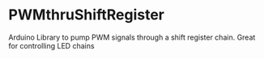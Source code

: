 # PWMthruShiftRegister
Arduino Library to pump PWM signals through a shift register chain. Great for controlling LED chains
